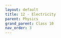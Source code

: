 ```yaml
---
layout: default
title: 12 - Electricity
parent: Physics
grand_parent: Class 10
nav_order: 3
---
```

